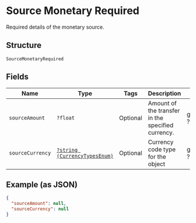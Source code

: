 
# Source Monetary Required

Required details of the monetary source.

## Structure

`SourceMonetaryRequired`

## Fields

| Name | Type | Tags | Description | Getter | Setter |
|  --- | --- | --- | --- | --- | --- |
| `sourceAmount` | `?float` | Optional | Amount of the transfer in the specified currency. | getSourceAmount(): ?float | setSourceAmount(?float sourceAmount): void |
| `sourceCurrency` | [`?string (CurrencyTypesEnum)`](../../doc/models/currency-types-enum.md) | Optional | Currency code type for the object | getSourceCurrency(): ?string | setSourceCurrency(?string sourceCurrency): void |

## Example (as JSON)

```json
{
  "sourceAmount": null,
  "sourceCurrency": null
}
```

